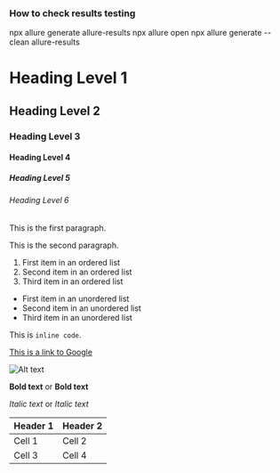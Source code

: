  ### How to check results testing

 npx allure generate allure-results
 npx allure open
 npx allure generate --clean allure-results






 # Heading Level 1
## Heading Level 2
### Heading Level 3
#### Heading Level 4
##### Heading Level 5
###### Heading Level 6

This is the first paragraph.

This is the second paragraph.

1. First item in an ordered list
2. Second item in an ordered list
3. Third item in an ordered list

- First item in an unordered list
- Second item in an unordered list
- Third item in an unordered list

This is `inline code`.

[This is a link to Google](https://www.google.com)

![Alt text](https://www.example.com/image.jpg)

**Bold text** or __Bold text__

*Italic text* or _Italic text_

| Header 1    | Header 2    |
|-------------|-------------|
| Cell 1      | Cell 2      |
| Cell 3      | Cell 4      |